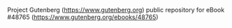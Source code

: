 Project Gutenberg (https://www.gutenberg.org) public repository for eBook #48765 (https://www.gutenberg.org/ebooks/48765)

